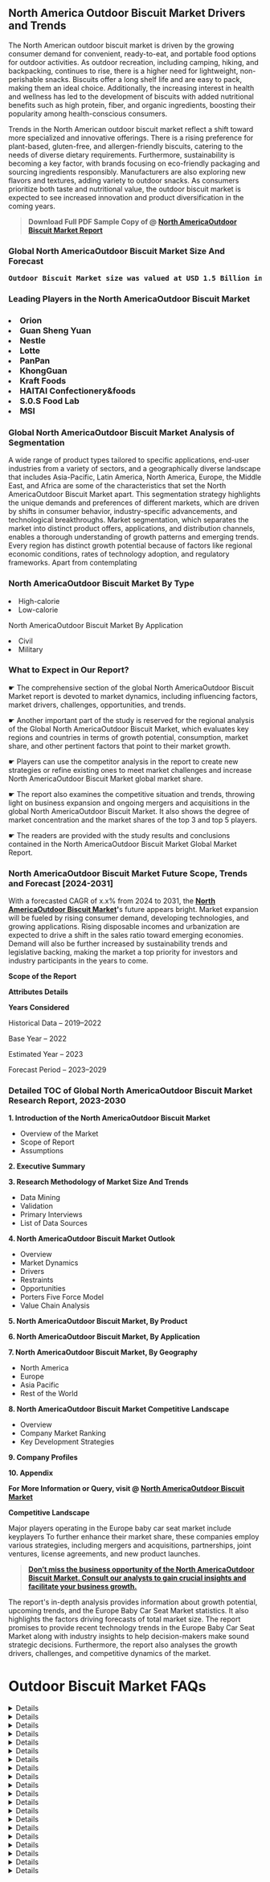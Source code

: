 <p> <h2>North America Outdoor Biscuit Market Drivers and Trends</h2><p>The North American outdoor biscuit market is driven by the growing consumer demand for convenient, ready-to-eat, and portable food options for outdoor activities. As outdoor recreation, including camping, hiking, and backpacking, continues to rise, there is a higher need for lightweight, non-perishable snacks. Biscuits offer a long shelf life and are easy to pack, making them an ideal choice. Additionally, the increasing interest in health and wellness has led to the development of biscuits with added nutritional benefits such as high protein, fiber, and organic ingredients, boosting their popularity among health-conscious consumers.</p><p>Trends in the North American outdoor biscuit market reflect a shift toward more specialized and innovative offerings. There is a rising preference for plant-based, gluten-free, and allergen-friendly biscuits, catering to the needs of diverse dietary requirements. Furthermore, sustainability is becoming a key factor, with brands focusing on eco-friendly packaging and sourcing ingredients responsibly. Manufacturers are also exploring new flavors and textures, adding variety to outdoor snacks. As consumers prioritize both taste and nutritional value, the outdoor biscuit market is expected to see increased innovation and product diversification in the coming years.</p></p><blockquote id="" class=""><strong>Download Full PDF Sample Copy of @&nbsp;<a href="https://www.verifiedmarketreports.com/download-sample/?rid=741384&utm_source=GitHub-Jan&utm_medium=263" target="_blank">North AmericaOutdoor Biscuit Market Report</a>&nbsp;&nbsp;</strong></blockquote><h3 id="" class=""><strong>Global&nbsp;North AmericaOutdoor Biscuit Market Size And Forecast</strong></h3><pre class="reader-text-block__code-block"><strong>Outdoor Biscuit Market size was valued at USD 1.5 Billion in 2022 and is projected to reach USD 2.8 Billion by 2030, growing at a CAGR of 8.5% from 2024 to 2030.</strong></pre><h3 id="" class="">Leading Players in the&nbsp;North AmericaOutdoor Biscuit Market</h3><h3 class=""></Li><Li>Orion</Li><Li> Guan Sheng Yuan</Li><Li> Nestle</Li><Li> Lotte</Li><Li> PanPan</Li><Li> KhongGuan</Li><Li> Kraft Foods</Li><Li> HAITAI Confectionery&foods</Li><Li> S.0.S Food Lab</Li><Li> MSI</h3><h3 id="" class="">Global&nbsp;North AmericaOutdoor Biscuit Market Analysis of Segmentation</h3><p id="" class="">A wide range of product types tailored to specific applications, end-user industries from a variety of sectors, and a geographically diverse landscape that includes Asia-Pacific, Latin America, North America, Europe, the Middle East, and Africa are some of the characteristics that set the North AmericaOutdoor Biscuit Market apart. This segmentation strategy highlights the unique demands and preferences of different markets, which are driven by shifts in consumer behavior, industry-specific advancements, and technological breakthroughs. Market segmentation, which separates the market into distinct product offers, applications, and distribution channels, enables a thorough understanding of growth patterns and emerging trends. Every region has distinct growth potential because of factors like regional economic conditions, rates of technology adoption, and regulatory frameworks. Apart from contemplating</p><h3 id="" class="">North AmericaOutdoor Biscuit Market&nbsp;By Type</h3><p></Li><Li>High-calorie</Li><Li> Low-calorie</p><div class="" data-test-id=""><p>North AmericaOutdoor Biscuit Market&nbsp;By Application</p></div><p class=""></Li><Li>Civil</Li><Li> Military</p><div class="" data-test-id=""><h3><span class="">What to Expect in Our Report?</span></h3></div><div class="" data-test-id=""><p><span class="">☛ The comprehensive section of the global North AmericaOutdoor Biscuit Market report is devoted to market dynamics, including influencing factors, market drivers, challenges, opportunities, and trends.</span></p></div><div class="" data-test-id=""><p><span class="">☛ Another important part of the study is reserved for the regional analysis of the Global North AmericaOutdoor Biscuit Market, which evaluates key regions and countries in terms of growth potential, consumption, market share, and other pertinent factors that point to their market growth.</span></p></div><div class="" data-test-id=""><p><span class="">☛ Players can use the competitor analysis in the report to create new strategies or refine existing ones to meet market challenges and increase North AmericaOutdoor Biscuit Market global market share.</span></p></div><div class="" data-test-id=""><p><span class="">☛ The report also examines the competitive situation and trends, throwing light on business expansion and ongoing mergers and acquisitions in the global North AmericaOutdoor Biscuit Market. It also shows the degree of market concentration and the market shares of the top 3 and top 5 players.</span></p></div><div class="" data-test-id=""><p><span class="">☛ The readers are provided with the study results and conclusions contained in the North AmericaOutdoor Biscuit Market Global Market Report.</span></p></div><div class="" data-test-id=""><h3><span class="">North AmericaOutdoor Biscuit Market Future Scope, Trends and Forecast [2024-2031]</span></h3></div><div class="" data-test-id=""><p><span class="">With a forecasted CAGR of x.x% from 2024 to 2031, the <strong><a href="https://www.verifiedmarketreports.com/download-sample/?rid=741384&utm_source=GitHub-Jan&utm_medium=263" target="_blank">North AmericaOutdoor Biscuit Market</a>'</strong>s future appears bright. Market expansion will be fueled by rising consumer demand, developing technologies, and growing applications. Rising disposable incomes and urbanization are expected to drive a shift in the sales ratio toward emerging economies. Demand will also be further increased by sustainability trends and legislative backing, making the market a top priority for investors and industry participants in the years to come.</span></p><p id="ember66" class="ember-view reader-text-block__paragraph"><strong>Scope of the Report</strong></p><p id="ember67" class="ember-view reader-text-block__paragraph"><strong>Attributes Details</strong></p><p id="ember68" class="ember-view reader-text-block__paragraph"><strong>Years Considered</strong></p><p id="ember69" class="ember-view reader-text-block__paragraph">Historical Data &ndash; 2019&ndash;2022</p><p id="ember70" class="ember-view reader-text-block__paragraph">Base Year &ndash; 2022</p><p id="ember71" class="ember-view reader-text-block__paragraph">Estimated Year &ndash; 2023</p><p id="ember72" class="ember-view reader-text-block__paragraph">Forecast Period &ndash; 2023&ndash;2029</p></div><h3 id="" class="">Detailed TOC of Global North AmericaOutdoor Biscuit Market Research Report, 2023-2030</h3><p id="" class=""><strong>1. Introduction of the North AmericaOutdoor Biscuit Market</strong></p><ul><li>Overview of the Market</li><li>Scope of Report</li><li>Assumptions</li></ul><p id="" class=""><strong>2. Executive Summary</strong></p><p id="" class=""><strong>3. Research Methodology of Market Size And Trends</strong></p><ul><li>Data Mining</li><li>Validation</li><li>Primary Interviews</li><li>List of Data Sources</li></ul><p id="" class=""><strong>4. North AmericaOutdoor Biscuit Market Outlook</strong></p><ul><li>Overview</li><li>Market Dynamics</li><li>Drivers</li><li>Restraints</li><li>Opportunities</li><li>Porters Five Force Model</li><li>Value Chain Analysis</li></ul><p id="" class=""><strong>5. North AmericaOutdoor Biscuit Market, By Product</strong></p><p id="" class=""><strong>6. North AmericaOutdoor Biscuit Market, By Application</strong></p><p id="" class=""><strong>7. North AmericaOutdoor Biscuit Market, By Geography</strong></p><ul><li>North America</li><li>Europe</li><li>Asia Pacific</li><li>Rest of the World</li></ul><p id="" class=""><strong>8. North AmericaOutdoor Biscuit Market Competitive Landscape</strong></p><ul><li>Overview</li><li>Company Market Ranking</li><li>Key Development Strategies</li></ul><p id="" class=""><strong>9. Company Profiles</strong></p><p id="" class=""><strong>10. Appendix</strong></p><p><strong>For More Information or Query, visit&nbsp;@ <a href="https://www.verifiedmarketreports.com/product/outdoor-biscuit-market/" target="_blank">North AmericaOutdoor Biscuit Market</a></strong></p><p id="ember61" class="ember-view reader-text-block__paragraph"><strong>Competitive Landscape</strong></p><p id="ember62" class="ember-view reader-text-block__paragraph">Major players operating in the Europe baby car seat market include keyplayers To further enhance their market share, these companies employ various strategies, including mergers and acquisitions, partnerships, joint ventures, license agreements, and new product launches.</p><blockquote id="ember63" class="ember-view reader-text-block__blockquote"><strong><a href="https://www.verifiedmarketreports.com/download-sample/?rid=741384&utm_source=GitHub-Jan&utm_medium=263" target="_blank">Don&rsquo;t miss the business opportunity of the North AmericaOutdoor Biscuit Market. Consult our analysts to gain crucial insights and facilitate your business growth.</a></strong></blockquote><p id="ember64" class="ember-view reader-text-block__paragraph">The report's in-depth analysis provides information about growth potential, upcoming trends, and the Europe Baby Car Seat Market statistics. It also highlights the factors driving forecasts of total market size. The report promises to provide recent technology trends in the Europe Baby Car Seat Market along with industry insights to help decision-makers make sound strategic decisions. Furthermore, the report also analyses the growth drivers, challenges, and competitive dynamics of the market.</p><p class="ember-view reader-text-block__paragraph"><strong><h1>Outdoor Biscuit Market FAQs</h1><details> <summary>1. What is the current size of the outdoor biscuit market?</summary> <p>The current size of the outdoor biscuit market is estimated to be $X million.</p></details><details> <summary>2. What are the key drivers of growth in the outdoor biscuit market?</summary> <p>The key drivers of growth in the outdoor biscuit market include increasing consumer preference for on-the-go snacks and the rising popularity of outdoor activities.</p></details><details> <summary>3. Which regions are driving the growth of the outdoor biscuit market?</summary> <p>The growth of the outdoor biscuit market is driven by regions such as North America, Europe, and Asia-Pacific.</p></details><details> <summary>4. What are the popular flavors and variants in the outdoor biscuit market?</summary> <p>Popular flavors and variants in the outdoor biscuit market include chocolate, oatmeal, and whole grain.</p></details><details> <summary>5. What distribution channels are prominent in the outdoor biscuit market?</summary> <p>Prominent distribution channels in the outdoor biscuit market include supermarkets, hypermarkets, convenience stores, and online retail.</p></details><details> <summary>6. Who are the key players in the outdoor biscuit market?</summary> <p>Key players in the outdoor biscuit market include Company A, Company B, and Company C.</p></details><details> <summary>7. What are the emerging trends in the outdoor biscuit market?</summary> <p>Emerging trends in the outdoor biscuit market include the introduction of gluten-free and organic options, as well as sustainable packaging solutions.</p></details><details> <summary>8. What is the historical growth rate of the outdoor biscuit market?</summary> <p>The historical growth rate of the outdoor biscuit market has been X% over the past five years.</p></details><details> <summary>9. What are the challenges facing the outdoor biscuit market?</summary> <p>Challenges facing the outdoor biscuit market include increasing competition, fluctuating raw material prices, and changing consumer preferences.</p></details><details> <summary>10. What is the market share of the top players in the outdoor biscuit market?</summary> <p>The top players in the outdoor biscuit market collectively hold a market share of X%.</p></details><details> <summary>11. What are the consumer demographics for the outdoor biscuit market?</summary> <p>Consumer demographics for the outdoor biscuit market include millennials, working professionals, and outdoor enthusiasts.</p></details><details> <summary>12. What is the forecasted growth of the outdoor biscuit market?</summary> <p>The outdoor biscuit market is forecasted to grow at a CAGR of X% over the next five years.</p></details><details> <summary>13. What are the packaging trends in the outdoor biscuit market?</summary> <p>Packaging trends in the outdoor biscuit market include resealable pouches, single-serve packs, and eco-friendly materials.</p></details><details> <summary>14. What are the regulations affecting the outdoor biscuit market?</summary> <p>Regulations affecting the outdoor biscuit market pertain to food safety, labeling requirements, and advertising standards.</p></details><details> <summary>15. How is the COVID-19 pandemic impacting the outdoor biscuit market?</summary> <p>The COVID-19 pandemic has led to increased demand for shelf-stable snacks, driving growth in the outdoor biscuit market.</p></details><details> <summary>16. What are the opportunities for innovation in the outdoor biscuit market?</summary> <p>Opportunities for innovation in the outdoor biscuit market include fortifying with vitamins and minerals, exploring new flavor combinations, and developing functional benefits.</p></details><details> <summary>17. What are the pricing strategies in the outdoor biscuit market?</summary> <p>Pricing strategies in the outdoor biscuit market include premium pricing for organic and specialty varieties, as well as promotional pricing for bulk packs.</p></details><details> <summary>18. How is the online retail channel impacting the outdoor biscuit market?</summary> <p>The online retail channel is driving growth in the outdoor biscuit market by offering convenience, wider product selection, and direct-to-consumer sales.</p></details><details> <summary>19. What are the sustainability initiatives in the outdoor biscuit market?</summary> <p>Sustainability initiatives in the outdoor biscuit market include reducing carbon footprint, minimizing food waste, and supporting ethical sourcing practices.</p></details><details> <summary>20. What is the consumer sentiment towards outdoor biscuit products?</summary> <p>Consumer sentiment towards outdoor biscuit products is favorable, with a focus on health, convenience, and portability.</p></details></body></html></strong></p>
